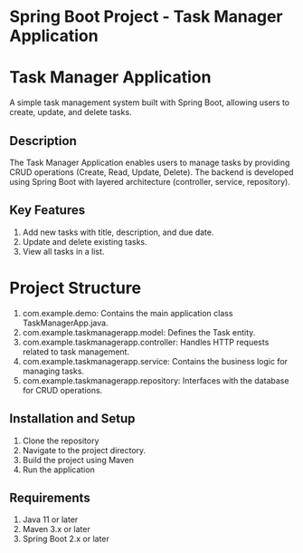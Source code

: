# Spring Boot Project - Task Manager Application
# Task Manager Application
A simple task management system built with Spring Boot, allowing users to create, update, and delete tasks.

## Description
The Task Manager Application enables users to manage tasks by providing CRUD operations (Create, Read, Update, Delete). The backend is developed using Spring Boot with layered architecture (controller, service, repository).

## Key Features
1. Add new tasks with title, description, and due date.
2. Update and delete existing tasks.
3. View all tasks in a list.

# Project Structure
1. com.example.demo: Contains the main application class TaskManagerApp.java.
2. com.example.taskmanagerapp.model: Defines the Task entity.
3. com.example.taskmanagerapp.controller: Handles HTTP requests related to task management.
4. com.example.taskmanagerapp.service: Contains the business logic for managing tasks.
5. com.example.taskmanagerapp.repository: Interfaces with the database for CRUD operations.

## Installation and Setup
1. Clone the repository
2. Navigate to the project directory.
3. Build the project using Maven
4. Run the application

## Requirements
1. Java 11 or later
2. Maven 3.x or later
3. Spring Boot 2.x or later
